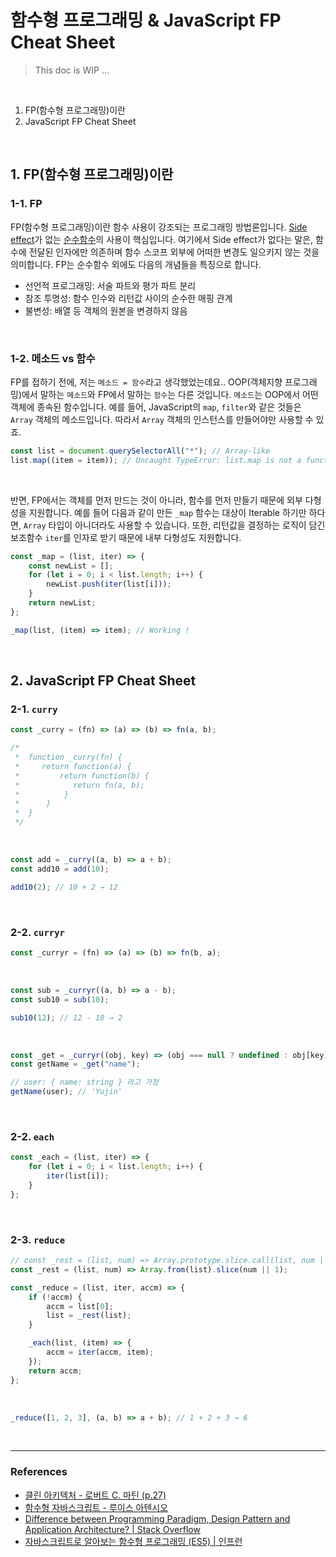 # 함수형 프로그래밍 & JavaScript FP Cheat Sheet

> This doc is WIP ...

<br>

1. FP(함수형 프로그래밍)이란
2. JavaScript FP Cheat Sheet

<br>

## 1. FP(함수형 프로그래밍)이란

### 1-1. FP

FP(함수형 프로그래밍)이란 함수 사용이 강조되는 프로그래밍 방법론입니다. [Side effect](<https://en.wikipedia.org/wiki/Side_effect_(computer_science)>)가 없는 [순수함수](https://en.wikipedia.org/wiki/Pure_function)의 사용이 핵심입니다. 여기에서 Side effect가 없다는 말은, 함수에 전달된 인자에만 의존하며 함수 스코프 외부에 어떠한 변경도 일으키지 않는 것을 의미합니다. FP는 순수함수 외에도 다음의 개념들을 특징으로 합니다.

- 선언적 프로그래밍: 서술 파트와 평가 파트 분리
- 참조 투명성: 함수 인수와 리턴값 사이의 순수한 매핑 관계
- 불변성: 배열 등 객체의 원본을 변경하지 않음

<br>

### 1-2. 메소드 vs 함수

FP를 접하기 전에, 저는 `메소드 = 함수`라고 생각했었는데요.. OOP(객체지향 프로그래밍)에서 말하는 `메소드`와 FP에서 말하는 `함수`는 다른 것입니다. `메소드`는 OOP에서 어떤 객체에 종속된 함수입니다. 예를 들어, JavaScript의 `map`, `filter`와 같은 것들은 `Array` 객체의 메소드입니다. 따라서 `Array` 객체의 인스턴스를 만들어야만 사용할 수 있죠.

```javascript
const list = document.querySelectorAll("*"); // Array-like
list.map((item = item)); // Uncaught TypeError: list.map is not a function
```

<br>

반면, FP에서는 객체를 먼저 만드는 것이 아니라, 함수를 먼저 만들기 때문에 외부 다형성을 지원합니다. 예를 들어 다음과 같이 만든 `_map` 함수는 대상이 Iterable 하기만 하다면, `Array` 타입이 아니더라도 사용할 수 있습니다. 또한, 리턴값을 결정하는 로직이 담긴 보조함수 `iter`를 인자로 받기 때문에 내부 다형성도 지원합니다.

```javascript
const _map = (list, iter) => {
	const newList = [];
	for (let i = 0; i < list.length; i++) {
		newList.push(iter(list[i]));
	}
	return newList;
};

_map(list, (item) => item); // Working !
```

<br>

## 2. JavaScript FP Cheat Sheet

### 2-1. `curry`

```javascript
const _curry = (fn) => (a) => (b) => fn(a, b);

/*
 *  function _curry(fn) {
 *     return function(a) {
 *         return function(b) {
 *            return fn(a, b);
 *          }
 *      }
 *  }
 */
```

<br>

```javascript
const add = _curry((a, b) => a + b);
const add10 = add(10);

add10(2); // 10 + 2 → 12
```

<br>

### 2-2. `curryr`

```javascript
const _curryr = (fn) => (a) => (b) => fn(b, a);
```

<br>

```javascript
const sub = _curryr((a, b) => a - b);
const sub10 = sub(10);

sub10(12); // 12 - 10 → 2
```

<br>

```javascript
const _get = _curryr((obj, key) => (obj === null ? undefined : obj[key]));
const getName = _get("name");

// user: { name: string } 라고 가정
getName(user); // 'Yujin'
```

<br>

### 2-2. `each`

```javascript
const _each = (list, iter) => {
	for (let i = 0; i < list.length; i++) {
		iter(list[i]);
	}
};
```

<br>

### 2-3. `reduce`

```javascript
// const _rest = (list, num) => Array.prototype.slice.call(list, num || 1);
const _rest = (list, num) => Array.from(list).slice(num || 1);

const _reduce = (list, iter, accm) => {
	if (!accm) {
		accm = list[0];
		list = _rest(list);
	}

	_each(list, (item) => {
		accm = iter(accm, item);
	});
	return accm;
};
```

<br>

```javascript
_reduce([1, 2, 3], (a, b) => a + b); // 1 + 2 + 3 → 6
```

<br>

---

### References

- [클린 아키텍처 - 로버트 C. 마틴 (p.27)](http://www.yes24.com/Product/Goods/77283734)
- [함수형 자바스크립트 - 루이스 아텐시오](https://www.aladin.co.kr/shop/wproduct.aspx?ItemId=131767959)
- [Difference between Programming Paradigm, Design Pattern and Application Architecture? | Stack Overflow](https://stackoverflow.com/questions/4787799/difference-between-programming-paradigm-design-pattern-and-application-architec)
- [자바스크립트로 알아보는 함수형 프로그래밍 (ES5) | 인프런](https://www.inflearn.com/course/%ED%95%A8%EC%88%98%ED%98%95-%ED%94%84%EB%A1%9C%EA%B7%B8%EB%9E%98%EB%B0%8D/dashboard)